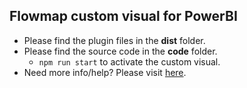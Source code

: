 ## Flowmap custom visual for PowerBI

* Please find the plugin files in the **dist** folder.
* Please find the source code in the **code** folder.
    * `npm run start` to activate the custom visual.
* Need more info/help? Please visit [here](https://weiweicui.github.io/PowerBI-Flowmap).
